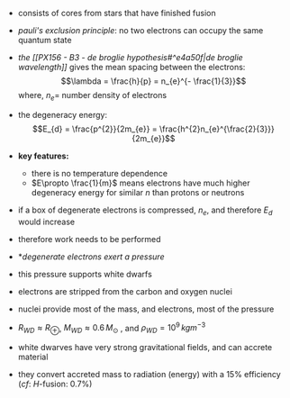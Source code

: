 - consists of cores from stars that have finished fusion
- *pauli's exclusion principle*: no two electrons can occupy the same quantum state
- *the [[PX156 - B3 - de broglie hypothesis#^e4a50f|de broglie wavelength]]* gives the mean spacing between the electrons: $$\lambda = \frac{h}{p} = n_{e}^{- \frac{1}{3}}$$
		where, $n_{e}=$ number density of electrons
- the degeneracy energy: $$E_{d} = \frac{p^{2}}{2m_{e}} = \frac{h^{2}n_{e}^{\frac{2}{3}}}{2m_{e}}$$
- **key features:**
	- there is no temperature dependence
	- $E\propto \frac{1}{m}$ means electrons have much higher degeneracy energy for similar $n$ than protons or neutrons

- if a box of degenerate electrons is compressed, $n_{e}$, and therefore $E_{d}$ would increase
- therefore work needs to be performed 
- **degenerate electrons exert a pressure*
- this pressure supports white dwarfs
- electrons are stripped from the carbon and oxygen nuclei
- nuclei provide most of the mass, and electrons, most of the pressure

- $R_{WD}\approx R_{\oplus}$, $M_{WD} \approx 0.6\,M_{\odot}$ , and $\rho_{WD}= 10^{9}\,kgm^{-3}$
- white dwarves have very strong gravitational fields, and can accrete material
- they convert accreted mass to radiation (energy) with a $15\%$ efficiency (*cf*: $H$-fusion: $0.7\%$)